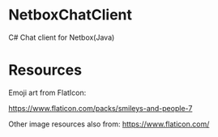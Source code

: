 # NetboxChatClient
C# Chat client for Netbox(Java)

# Resources
Emoji art from FlatIcon: 

https://www.flaticon.com/packs/smileys-and-people-7

Other image resources also from:
https://www.flaticon.com/
